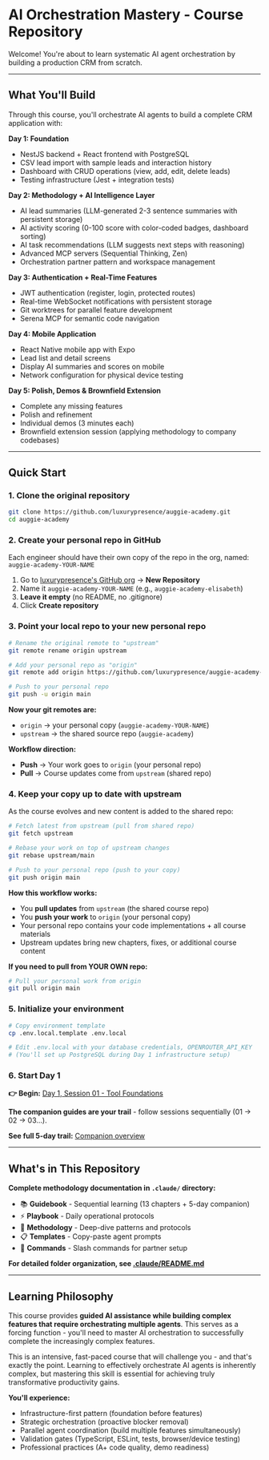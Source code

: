 # AI Orchestration Mastery - Course Repository

Welcome! You're about to learn systematic AI agent orchestration by building a production CRM from scratch.

---

## What You'll Build

Through this course, you'll orchestrate AI agents to build a complete CRM application with:

**Day 1: Foundation**

- NestJS backend + React frontend with PostgreSQL
- CSV lead import with sample leads and interaction history
- Dashboard with CRUD operations (view, add, edit, delete leads)
- Testing infrastructure (Jest + integration tests)

**Day 2: Methodology + AI Intelligence Layer**

- AI lead summaries (LLM-generated 2-3 sentence summaries with persistent storage)
- AI activity scoring (0-100 score with color-coded badges, dashboard sorting)
- AI task recommendations (LLM suggests next steps with reasoning)
- Advanced MCP servers (Sequential Thinking, Zen)
- Orchestration partner pattern and workspace management

**Day 3: Authentication + Real-Time Features**

- JWT authentication (register, login, protected routes)
- Real-time WebSocket notifications with persistent storage
- Git worktrees for parallel feature development
- Serena MCP for semantic code navigation

**Day 4: Mobile Application**

- React Native mobile app with Expo
- Lead list and detail screens
- Display AI summaries and scores on mobile
- Network configuration for physical device testing

**Day 5: Polish, Demos & Brownfield Extension**

- Complete any missing features
- Polish and refinement
- Individual demos (3 minutes each)
- Brownfield extension session (applying methodology to company codebases)

---

## Quick Start

### 1. Clone the original repository

```bash
git clone https://github.com/luxurypresence/auggie-academy.git
cd auggie-academy
```

### 2. Create your personal repo in GitHub

Each engineer should have their own copy of the repo in the org, named: `auggie-academy-YOUR-NAME`

1. Go to [luxurypresence's GitHub org](https://github.com/luxurypresence) → **New Repository**
2. Name it `auggie-academy-YOUR-NAME` (e.g., `auggie-academy-elisabeth`)
3. **Leave it empty** (no README, no .gitignore)
4. Click **Create repository**

### 3. Point your local repo to your new personal repo

```bash
# Rename the original remote to "upstream"
git remote rename origin upstream

# Add your personal repo as "origin"
git remote add origin https://github.com/luxurypresence/auggie-academy-YOUR-NAME.git

# Push to your personal repo
git push -u origin main
```

**Now your git remotes are:**

- `origin` → your personal copy (`auggie-academy-YOUR-NAME`)
- `upstream` → the shared source repo (`auggie-academy`)

**Workflow direction:**

- **Push** → Your work goes to `origin` (your personal repo)
- **Pull** → Course updates come from `upstream` (shared repo)

### 4. Keep your copy up to date with upstream

As the course evolves and new content is added to the shared repo:

```bash
# Fetch latest from upstream (pull from shared repo)
git fetch upstream

# Rebase your work on top of upstream changes
git rebase upstream/main

# Push to your personal repo (push to your copy)
git push origin main
```

**How this workflow works:**

- You **pull updates** from `upstream` (the shared course repo)
- You **push your work** to `origin` (your personal copy)
- Your personal repo contains your code implementations + all course materials
- Upstream updates bring new chapters, fixes, or additional course content

**If you need to pull from YOUR OWN repo:**

```bash
# Pull your personal work from origin
git pull origin main
```

### 5. Initialize your environment

```bash
# Copy environment template
cp .env.local.template .env.local

# Edit .env.local with your database credentials, OPENROUTER_API_KEY
# (You'll set up PostgreSQL during Day 1 infrastructure setup)
```

### 6. Start Day 1

**👉 Begin:** [Day 1, Session 01 - Tool Foundations](.claude/guidebook/companion/day-1/01-morning-tools.md)

**The companion guides are your trail** - follow sessions sequentially (01 → 02 → 03...).

**See full 5-day trail:** [Companion overview](.claude/guidebook/companion/README.md)

---

## What's in This Repository

**Complete methodology documentation in `.claude/` directory:**

- 📚 **Guidebook** - Sequential learning (13 chapters + 5-day companion)
- ⚡ **Playbook** - Daily operational protocols
- 🔧 **Methodology** - Deep-dive patterns and protocols
- 📋 **Templates** - Copy-paste agent prompts
- 🤖 **Commands** - Slash commands for partner setup

**For detailed folder organization, see [.claude/README.md](.claude/README.md)**

---

## Learning Philosophy

This course provides **guided AI assistance while building complex features that require orchestrating multiple agents**. This serves as a forcing function - you'll need to master AI orchestration to successfully complete the increasingly complex features.

This is an intensive, fast-paced course that will challenge you - and that's exactly the point. Learning to effectively orchestrate AI agents is inherently complex, but mastering this skill is essential for achieving truly transformative productivity gains.

**You'll experience:**

- Infrastructure-first pattern (foundation before features)
- Strategic orchestration (proactive blocker removal)
- Parallel agent coordination (build multiple features simultaneously)
- Validation gates (TypeScript, ESLint, tests, browser/device testing)
- Professional practices (A+ code quality, demo readiness)
